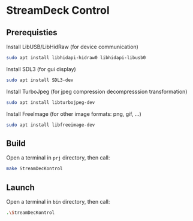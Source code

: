 # StreamDeck Control

## Prerequisties

Install LibUSB/LibHidRaw (for device communication)
```bash
sudo apt install libhidapi-hidraw0 libhidapi-libusb0
```

Install SDL3 (for gui display)
```bash
sudo apt install SDL3-dev
```

Install TurboJpeg (for jpeg compression decompresssion transformation)
```bash
sudo apt install libturbojpeg-dev
```

Install FreeImage (for other image formats: png, gif, ...)
```bash
sudo apt install libfreeimage-dev
```

## Build

Open a terminal in `prj` directory, then call:
```bash
make StreamDecKontrol
```

## Launch

Open a terminal in `bin` directory, then call:
```bash
.\StreamDecKontrol
```
